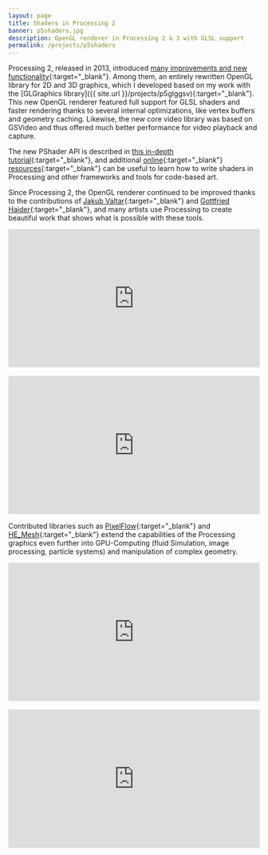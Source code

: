 ```yaml
---
layout: page
title: Shaders in Processing 2 
banner: p5shaders.jpg
description: OpenGL renderer in Processing 2 & 3 with GLSL support
permalink: /projects/p5shaders
---
```


Processing 2, released in 2013, introduced [many improvements and new functionality](https://www.wired.com/2013/06/processing-2-0-released/){:target="_blank"}. Among them, an entirely rewritten OpenGL library for 2D and 3D graphics, which I developed based on my work with the [GLGraphics library]({{ site.url }}/projects/p5glggsv){:target="_blank"}. This new OpenGL renderer featured full support for GLSL shaders and faster rendering thanks to several internal optimizations, like vertex buffers and geometry caching. Likewise, the new core video library was based on GSVideo and thus offered much better performance for video playback and capture.

The new PShader API is described in [this in-depth tutorial](https://processing.org/tutorials/pshader/){:target="_blank"}, and additional [online](http://genekogan.com/works/processing-shader-examples/){:target="_blank"} [resources](https://thebookofshaders.com/){:target="_blank"} can be useful to learn how to write shaders in Processing and other frameworks and tools for code-based art. 

Since Processing 2, the OpenGL renderer continued to be improved thanks to the contributions of [Jakub Valtar](https://www.jakubvaltar.com/){:target="_blank"} and [Gottfried Haider](https://ghai.xyz/){:target="_blank"}, and many artists use Processing to create beautiful work that shows what is possible with these tools.


<div style="padding:55% 0 0 0;position:relative;"><iframe src="https://player.vimeo.com/video/121096680?title=0&byline=0&portrait=0" style="position:absolute;top:0;left:0;width:100%;height:100%;" frameborder="0" webkitallowfullscreen mozallowfullscreen allowfullscreen></iframe></div><script src="https://player.vimeo.com/api/player.js"></script>

<br>

<div style="padding:55% 0 0 0;position:relative;"><iframe src="https://player.vimeo.com/video/38840688?title=0&byline=0&portrait=0" style="position:absolute;top:0;left:0;width:100%;height:100%;" frameborder="0" webkitallowfullscreen mozallowfullscreen allowfullscreen></iframe></div><script src="https://player.vimeo.com/api/player.js"></script>

Contributed libraries such as [PixelFlow](https://github.com/diwi/PixelFlow){:target="_blank"} and [HE_Mesh](https://github.com/wblut/HE_Mesh){:target="_blank"} extend the capabilities of the Processing graphics even further into GPU-Computing (fluid Simulation, image processing, particle systems) and manipulation of complex geometry.

<div style="padding:55% 0 0 0;position:relative;"><iframe src="https://player.vimeo.com/video/184850254?title=0&byline=0&portrait=0" style="position:absolute;top:0;left:0;width:100%;height:100%;" frameborder="0" webkitallowfullscreen mozallowfullscreen allowfullscreen></iframe></div><script src="https://player.vimeo.com/api/player.js"></script>

<br>

<div style="padding:55% 0 0 0;position:relative;"><iframe src="https://player.vimeo.com/video/98963271?title=0&byline=0&portrait=0" style="position:absolute;top:0;left:0;width:100%;height:100%;" frameborder="0" webkitallowfullscreen mozallowfullscreen allowfullscreen></iframe></div><script src="https://player.vimeo.com/api/player.js"></script>




